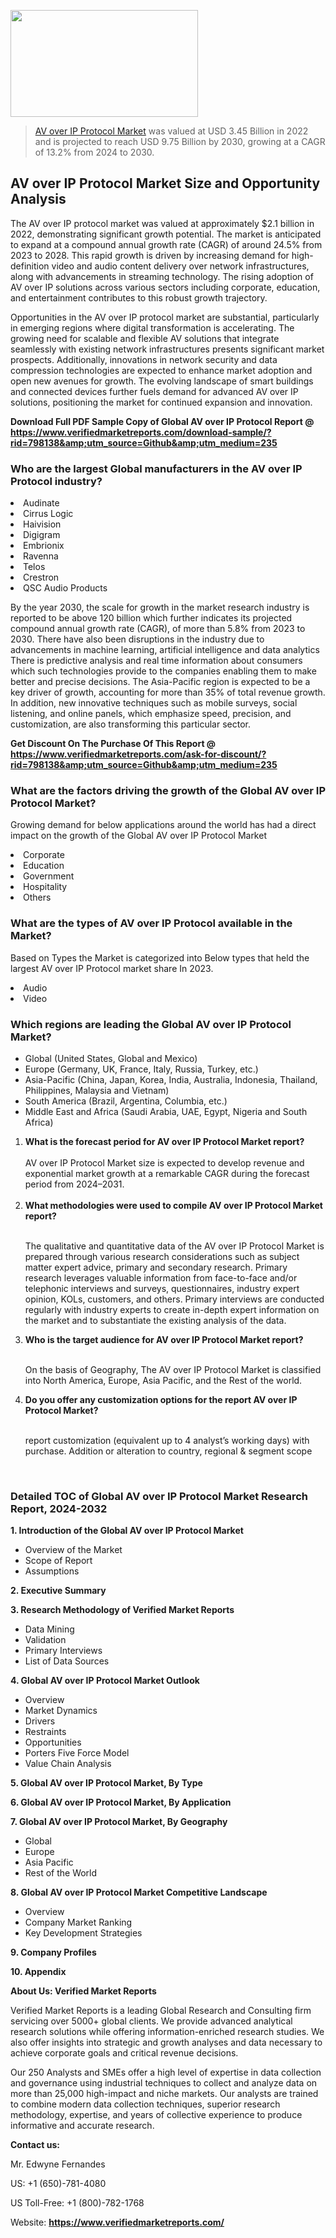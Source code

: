 <img src="https://ffe5etoiles.com/wp-content/uploads/2024/12/MST1-300x171.png" alt="" width="300" height="171" class="alignnone size-medium wp-image-20088" /><blockquote><p><p><a href="https://www.verifiedmarketreports.com/download-sample/?rid=798138&utm_source=Github&utm_medium=235" target="_blank">AV over IP Protocol Market</a> was valued at USD 3.45 Billion in 2022 and is projected to reach USD 9.75 Billion by 2030, growing at a CAGR of 13.2% from 2024 to 2030.</p></blockquote><p><h2>AV over IP Protocol Market Size and Opportunity Analysis</h2><p>The AV over IP protocol market was valued at approximately $2.1 billion in 2022, demonstrating significant growth potential. The market is anticipated to expand at a compound annual growth rate (CAGR) of around 24.5% from 2023 to 2028. This rapid growth is driven by increasing demand for high-definition video and audio content delivery over network infrastructures, along with advancements in streaming technology. The rising adoption of AV over IP solutions across various sectors including corporate, education, and entertainment contributes to this robust growth trajectory.</p><p>Opportunities in the AV over IP protocol market are substantial, particularly in emerging regions where digital transformation is accelerating. The growing need for scalable and flexible AV solutions that integrate seamlessly with existing network infrastructures presents significant market prospects. Additionally, innovations in network security and data compression technologies are expected to enhance market adoption and open new avenues for growth. The evolving landscape of smart buildings and connected devices further fuels demand for advanced AV over IP solutions, positioning the market for continued expansion and innovation.</p></p><p class=""><strong>Download Full PDF Sample Copy of Global AV over IP Protocol Report @ <a href="https://www.verifiedmarketreports.com/download-sample/?rid=798138&amp;utm_source=Github&amp;utm_medium=235" target="_blank">https://www.verifiedmarketreports.com/download-sample/?rid=798138&amp;utm_source=Github&amp;utm_medium=235</a></strong></p><h3 id="" class="">Who are the largest Global manufacturers in the AV over IP Protocol industry?</h3><p><li>Audinate</li><li> Cirrus Logic</li><li> Haivision</li><li> Digigram</li><li> Embrionix</li><li> Ravenna</li><li> Telos</li><li> Crestron</li><li> QSC Audio Products</li></p><div class=""><div class="" dir="" data-message-author-role="" data-message-id="" data-message-model-slug=""><div class=""><div class=""><div class=""><div class="" dir="" data-message-author-role="" data-message-id="" data-message-model-slug=""><div class=""><div class=""><p>By the year 2030, the scale for growth in the market research industry is reported to be above 120 billion which further indicates its projected compound annual growth rate (CAGR), of more than 5.8% from 2023 to 2030. There have also been disruptions in the industry due to advancements in machine learning, artificial intelligence and data analytics There is predictive analysis and real time information about consumers which such technologies provide to the companies enabling them to make better and precise decisions. The Asia-Pacific region is expected to be a key driver of growth, accounting for more than 35% of total revenue growth. In addition, new innovative techniques such as mobile surveys, social listening, and online panels, which emphasize speed, precision, and customization, are also transforming this particular sector.</p><p><strong>Get Discount On The Purchase Of This Report @&nbsp; <a href="https://www.verifiedmarketreports.com/ask-for-discount/?rid=798138&amp;utm_source=Github&amp;utm_medium=235" target="_blank">https://www.verifiedmarketreports.com/ask-for-discount/?rid=798138&amp;utm_source=Github&amp;utm_medium=235</a></strong></p></div></div></div></div></div></div></div></div><h3 id="" class="">What are the factors driving the growth of the Global AV over IP Protocol Market?</h3><p id="" class="">Growing demand for below applications around the world has had a direct impact on the growth of the Global AV over IP Protocol Market</p><p id="" class=""><li>Corporate</li><li> Education</li><li> Government</li><li> Hospitality</li><li> Others</li></p><h3 id="" class="">What are the types of AV over IP Protocol available in the Market?</h3><p id="" class="">Based on Types the Market is categorized into Below types that held the largest AV over IP Protocol market share In 2023.</p><p id="" class=""><li>Audio</li><li> Video</li></p><h3 id="" class="">Which regions are leading the Global AV over IP Protocol Market?</h3><ul><li>Global (United States, Global and Mexico)</li><li>Europe (Germany, UK, France, Italy, Russia, Turkey, etc.)</li><li>Asia-Pacific (China, Japan, Korea, India, Australia, Indonesia, Thailand, Philippines, Malaysia and Vietnam)</li><li>South America (Brazil, Argentina, Columbia, etc.)</li><li>Middle East and Africa (Saudi Arabia, UAE, Egypt, Nigeria and South Africa)</li></ul><p><ol><li><strong>What is the forecast period for AV over IP Protocol Market report?<br /></strong><br /><span data-sheets-root="1" data-sheets-value="{&quot;1&quot;:2,&quot;2&quot;:&quot;XXXX size is expected to develop revenue and exponential market growth at a remarkable CAGR during the forecast period from 2024&ndash;2030.&quot;}" data-sheets-userformat="{&quot;2&quot;:12674,&quot;4&quot;:{&quot;1&quot;:2,&quot;2&quot;:16776960},&quot;10&quot;:2,&quot;11&quot;:0,&quot;15&quot;:&quot;Arial&quot;,&quot;16&quot;:12}">AV over IP Protocol Market size is expected to develop revenue and exponential market growth at a remarkable CAGR during the forecast period from 2024&ndash;2031.</span><br /><br /></li><li><strong>What methodologies were used to compile AV over IP Protocol Market report?<br /><br /></strong><p>The qualitative and quantitative data of the&nbsp;AV over IP Protocol Market is prepared through various research considerations such as subject matter expert advice, primary and secondary research. Primary research leverages valuable information from face-to-face and/or telephonic interviews and surveys, questionnaires, industry expert opinion, KOLs, customers, and others. Primary interviews are conducted regularly with industry experts to create in-depth expert information on the market and to substantiate the existing analysis of the data.&nbsp;</p></li><li><strong>Who is the target audience for AV over IP Protocol Market report?<br /><br /></strong><p>On the basis of Geography, The&nbsp;AV over IP Protocol Market is classified into North America, Europe, Asia Pacific, and the Rest of the world.</p></li><li><strong>Do you offer any customization options for the report AV over IP Protocol Market?<br /><br /></strong><p>report customization (equivalent up to 4 analyst&rsquo;s working days) with purchase. Addition or alteration to country, regional &amp; segment scope</p><p>&nbsp;</p></li></ol></p><h3 id="" class="">Detailed TOC of Global AV over IP Protocol Market Research Report, 2024-2032</h3><p id="" class=""><strong>1. Introduction of the Global AV over IP Protocol Market</strong></p><ul><li>Overview of the Market</li><li>Scope of Report</li><li>Assumptions</li></ul><p id="" class=""><strong>2. Executive Summary</strong></p><p id="" class=""><strong>3. Research Methodology of&nbsp;Verified Market Reports</strong></p><ul><li>Data Mining</li><li>Validation</li><li>Primary Interviews</li><li>List of Data Sources</li></ul><p id="" class=""><strong>4. Global AV over IP Protocol Market Outlook</strong></p><ul><li>Overview</li><li>Market Dynamics</li><li>Drivers</li><li>Restraints</li><li>Opportunities</li><li>Porters Five Force Model</li><li>Value Chain Analysis</li></ul><p id="" class=""><strong>5. Global AV over IP Protocol Market, By&nbsp;Type</strong></p><p id="" class=""><strong>6. Global AV over IP Protocol Market, By Application</strong></p><p id="" class=""><strong>7. Global AV over IP Protocol Market, By Geography</strong></p><ul><li>Global</li><li>Europe</li><li>Asia Pacific</li><li>Rest of the World</li></ul><p id="" class=""><strong>8. Global AV over IP Protocol Market Competitive Landscape</strong></p><ul><li>Overview</li><li>Company Market Ranking</li><li>Key Development Strategies</li></ul><p id="" class=""><strong>9. Company Profiles</strong></p><p id="" class=""><strong>10. Appendix</strong></p><p id="" class=""><strong>About Us: Verified Market Reports</strong></p><p id="" class="">Verified Market Reports is a leading Global Research and Consulting firm servicing over 5000+ global clients. We provide advanced analytical research solutions while offering information-enriched research studies. We also offer insights into strategic and growth analyses and data necessary to achieve corporate goals and critical revenue decisions.</p><p id="" class="">Our 250 Analysts and SMEs offer a high level of expertise in data collection and governance using industrial techniques to collect and analyze data on more than 25,000 high-impact and niche markets. Our analysts are trained to combine modern data collection techniques, superior research methodology, expertise, and years of collective experience to produce informative and accurate research.</p><p id="" class=""><strong>Contact us:</strong></p><p id="" class="">Mr. Edwyne Fernandes</p><p id="" class="">US: +1 (650)-781-4080</p><p id="" class="">US Toll-Free: +1 (800)-782-1768</p><p id="" class="">Website: <a target="" data-test-app-aware-link=""><strong>https://www.verifiedmarketreports.com/</strong></a></p>
